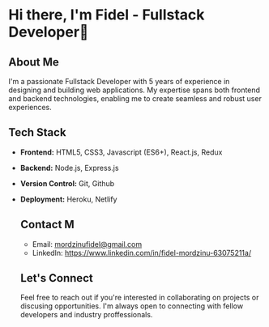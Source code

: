 # Hi there, I'm Fidel - Fullstack Developer👋

## About Me
I'm a passionate Fullstack Developer with 5 years of experience in designing and building web applications. My expertise spans both frontend and backend technologies, enabling me to create seamless and robust user experiences.

## Tech Stack
- **Frontend:** HTML5, CSS3, Javascript (ES6+), React.js, Redux
- **Backend:** Node.js, Express.js
- **Version Control:** Git, Github
- **Deployment:** Heroku, Netlify

  ## Contact M
  - Email: mordzinufidel@gmail.com
  - LinkedIn: https://www.linkedin.com/in/fidel-mordzinu-63075211a/
 
  ## Let's Connect
  Feel free to reach out if you're interested in collaborating on projects or discusing opportunities. I'm always open to connecting with fellow developers and industry proffessionals. 
